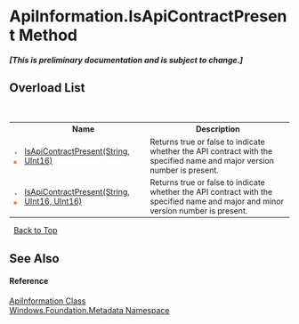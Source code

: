# ApiInformation.IsApiContractPresent Method 
 _**\[This is preliminary documentation and is subject to change.\]**_


## Overload List
&nbsp;<table><tr><th></th><th>Name</th><th>Description</th></tr><tr><td>![Public method](media/pubmethod.gif "Public method")![Static member](media/static.gif "Static member")</td><td><a href="M_Windows_Foundation_Metadata_ApiInformation_IsApiContractPresent">IsApiContractPresent(String, UInt16)</a></td><td>
Returns true or false to indicate whether the API contract with the specified name and major version number is present.</td></tr><tr><td>![Public method](media/pubmethod.gif "Public method")![Static member](media/static.gif "Static member")</td><td><a href="M_Windows_Foundation_Metadata_ApiInformation_IsApiContractPresent_1">IsApiContractPresent(String, UInt16, UInt16)</a></td><td>
Returns true or false to indicate whether the API contract with the specified name and major and minor version number is present.</td></tr></table>&nbsp;
<a href="#apiinformation.isapicontractpresent-method">Back to Top</a>

## See Also


#### Reference
<a href="T_Windows_Foundation_Metadata_ApiInformation">ApiInformation Class</a><br /><a href="N_Windows_Foundation_Metadata">Windows.Foundation.Metadata Namespace</a><br />